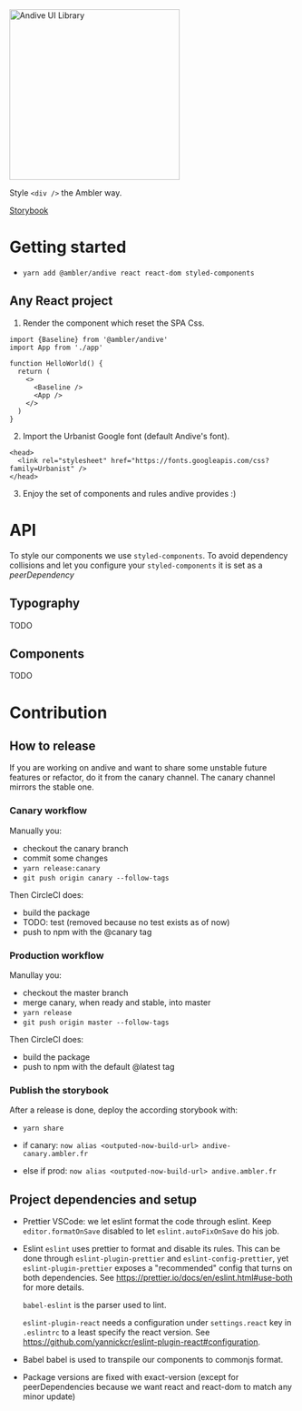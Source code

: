 <img width="300" src="https://files-ncvscphfon.now.sh/" alt="Andive UI Library" />

Style `<div />` the Ambler way.

[Storybook](https://andive.ambler.fr)

# Getting started

- `yarn add @ambler/andive react react-dom styled-components`

## Any React project

1. Render the <Baseline /> component which reset the SPA Css.

```
import {Baseline} from '@ambler/andive'
import App from './app'

function HelloWorld() {
  return (
    <>
      <Baseline />
      <App />
    </>
  )
}
```

2. Import the Urbanist Google font (default Andive's font).

```
<head>
  <link rel="stylesheet" href="https://fonts.googleapis.com/css?family=Urbanist" />
</head>
```

3. Enjoy the set of components and rules andive provides :)

# API

To style our components we use `styled-components`. To avoid dependency collisions and let you configure your `styled-components` it is set as a _peerDependency_

## Typography

TODO

## Components

TODO

# Contribution

## How to release

If you are working on andive and want to share some unstable future features or refactor, do it from the canary channel. The canary channel mirrors the stable one.

### Canary workflow

Manually you:

- checkout the canary branch
- commit some changes
- `yarn release:canary`
- `git push origin canary --follow-tags`

Then CircleCI does:

- build the package
- TODO: test (removed because no test exists as of now)
- push to npm with the @canary tag

### Production workflow

Manullay you:

- checkout the master branch
- merge canary, when ready and stable, into master
- `yarn release`
- `git push origin master --follow-tags`

Then CircleCI does:

- build the package
- push to npm with the default @latest tag

### Publish the storybook

After a release is done, deploy the according storybook with:

- `yarn share`

- if canary: `now alias <outputed-now-build-url> andive-canary.ambler.fr`
- else if prod: `now alias <outputed-now-build-url> andive.ambler.fr`

## Project dependencies and setup

- Prettier
  VSCode: we let eslint format the code through eslint. Keep `editor.formatOnSave` disabled to let
  `eslint.autoFixOnSave` do his job.
- Eslint
  `eslint` uses prettier to format and disable its rules. This can be done through `eslint-plugin-prettier` and `eslint-config-prettier`,
  yet `eslint-plugin-prettier` exposes a "recommended" config that turns on both dependencies. See https://prettier.io/docs/en/eslint.html#use-both for more details.

  `babel-eslint` is the parser used to lint.

  `eslint-plugin-react` needs a configuration under `settings.react` key in `.eslintrc` to a least specify the react version. See https://github.com/yannickcr/eslint-plugin-react#configuration.

- Babel
  babel is used to transpile our components to commonjs format.

- Package versions are fixed with exact-version (except for peerDependencies because we want react and react-dom to match any minor update)
